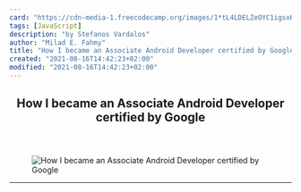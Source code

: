 ```yaml
---
card: "https://cdn-media-1.freecodecamp.org/images/1*tL4LDELZeOYC1igsxKyD9g.png"
tags: [JavaScript]
description: "by Stefanos Vardalos"
author: "Milad E. Fahmy"
title: "How I became an Associate Android Developer certified by Google"
created: "2021-08-16T14:42:23+02:00"
modified: "2021-08-16T14:42:23+02:00"
---
```

<div class="site-wrapper">
<main id="site-main" class="site-main outer">
<div class="inner">
<article class="post-full post tag-javascript tag-life-lessons tag-tech tag-web-development tag-programming ">
<header class="post-full-header">
<h1 class="post-full-title">How I became an Associate Android Developer certified by Google</h1>
</header>
<figure class="post-full-image">
<picture>
<source media="(max-width: 700px)" sizes="1px" srcset="data:image/gif;base64,R0lGODlhAQABAIAAAAAAAP///yH5BAEAAAAALAAAAAABAAEAAAIBRAA7 1w">
<source media="(min-width: 701px)" sizes="(max-width: 800px) 400px,
(max-width: 1170px) 700px,
1400px" srcset="https://cdn-media-1.freecodecamp.org/images/1*tL4LDELZeOYC1igsxKyD9g.png 300w,
https://cdn-media-1.freecodecamp.org/images/1*tL4LDELZeOYC1igsxKyD9g.png 600w,
https://cdn-media-1.freecodecamp.org/images/1*tL4LDELZeOYC1igsxKyD9g.png 1000w,
https://cdn-media-1.freecodecamp.org/images/1*tL4LDELZeOYC1igsxKyD9g.png 2000w">
<img onerror="this.style.display='none'" src="https://cdn-media-1.freecodecamp.org/images/1*tL4LDELZeOYC1igsxKyD9g.png" alt="How I became an Associate Android Developer certified by Google">
</picture>
</figure>
<section class="post-full-content">
<div class="post-content medium-migrated-article">
</div>
<hr>
</section>
</article>
</div>
</main>
</div>
<!-- Google Tag Manager (noscript) -->
<!-- End Google Tag Manager (noscript) -->
